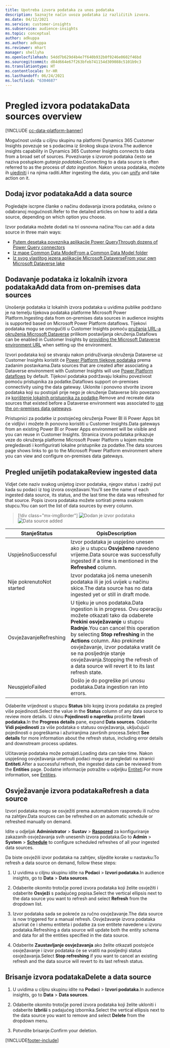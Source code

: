 ```yaml
---
title: Upotreba izvora podataka za unos podataka
description: Saznajte način uvoza podataka iz različitih izvora.
ms.date: 04/12/2021
ms.service: customer-insights
ms.subservice: audience-insights
ms.topic: conceptual
author: adkuppa
ms.author: adkuppa
ms.reviewer: mhart
manager: shellyha
ms.openlocfilehash: 54dd7b629d4b4e7f640b932b0f9246e0602f46bd
ms.sourcegitcommit: d84d664e67f263bfeb741154d309088c5101b9c3
ms.translationtype: HT
ms.contentlocale: hr-HR
ms.lasthandoff: 06/24/2021
ms.locfileid: "6304687"
---
```

# <a name="data-sources-overview"></a><span data-ttu-id="9c071-103">Pregled izvora podataka</span><span class="sxs-lookup"><span data-stu-id="9c071-103">Data sources overview</span></span>

[!INCLUDE [cc-data-platform-banner](../includes/cc-data-platform-banner.md)]

<span data-ttu-id="9c071-104">Mogućnost uvida u ciljnu skupinu na platformi Dynamics 365 Customer Insights povezuje se s podacima iz širokog skupa izvora.</span><span class="sxs-lookup"><span data-stu-id="9c071-104">The audience insights capability in Dynamics 365 Customer Insights connects to data from a broad set of sources.</span></span> <span data-ttu-id="9c071-105">Povezivanje s izvorom podataka često se naziva postupkom *gutanja podataka*.</span><span class="sxs-lookup"><span data-stu-id="9c071-105">Connecting to a data source is often referred to as the process of *data ingestion*.</span></span> <span data-ttu-id="9c071-106">Nakon unosa podataka, možete ih [ujediniti](data-unification.md) i na njima raditi.</span><span class="sxs-lookup"><span data-stu-id="9c071-106">After ingesting the data, you can [unify](data-unification.md) and take action on it.</span></span>

## <a name="add-a-data-source"></a><span data-ttu-id="9c071-107">Dodaj izvor podataka</span><span class="sxs-lookup"><span data-stu-id="9c071-107">Add a data source</span></span>

<span data-ttu-id="9c071-108">Pogledajte iscrpne članke o načinu dodavanja izvora podataka, ovisno o odabranoj mogućnosti.</span><span class="sxs-lookup"><span data-stu-id="9c071-108">Refer to the detailed articles on how to add a data source, depending on which option you choose.</span></span>

<span data-ttu-id="9c071-109">Izvor podataka možete dodati na tri osnovna načina:</span><span class="sxs-lookup"><span data-stu-id="9c071-109">You can add a data source in three main ways:</span></span>

- [<span data-ttu-id="9c071-110">Putem desetaka poveznika aplikacije Power Query</span><span class="sxs-lookup"><span data-stu-id="9c071-110">Through dozens of Power Query connectors</span></span>](connect-power-query.md)
- [<span data-ttu-id="9c071-111">Iz mape Common Data Model</span><span class="sxs-lookup"><span data-stu-id="9c071-111">From a Common Data Model folder</span></span>](connect-common-data-model.md)
- [<span data-ttu-id="9c071-112">Iz svog vlastitog jezera aplikacije Microsoft Dataverse</span><span class="sxs-lookup"><span data-stu-id="9c071-112">From your own Microsoft Dataverse lake</span></span>](connect-common-data-service-lake.md)

## <a name="add-data-from-on-premises-data-sources"></a><span data-ttu-id="9c071-113">Dodavanje podataka iz lokalnih izvora podataka</span><span class="sxs-lookup"><span data-stu-id="9c071-113">Add data from on-premises data sources</span></span>

<span data-ttu-id="9c071-114">Unošenje podataka iz lokalnih izvora podataka u uvidima publike podržano je na temelju tijekova podataka platforme Microsoft Power Platform.</span><span class="sxs-lookup"><span data-stu-id="9c071-114">Ingesting data from on-premises data sources in audience insights is supported based on Microsoft Power Platform dataflows.</span></span> <span data-ttu-id="9c071-115">Tijekovi podataka mogu se omogućiti u Customer Insights pomoću [pružanja URL-a okruženja Microsoft Dataverse](manage-environments.md#create-an-environment-in-an-existing-organization) prilikom postavljanja okruženja.</span><span class="sxs-lookup"><span data-stu-id="9c071-115">Dataflows can be enabled in Customer Insights by [providing the Microsoft Dataverse environment URL](manage-environments.md#create-an-environment-in-an-existing-organization) when setting up the environment.</span></span>

<span data-ttu-id="9c071-116">Izvori podataka koji se stvaraju nakon pridruživanja okruženja Dataverse uz Customer Insights koristit će [Power Platform tijekove podataka](/power-query/dataflows/overview-dataflows-across-power-platform-dynamics-365) prema zadanim postavkama.</span><span class="sxs-lookup"><span data-stu-id="9c071-116">Data sources that are created after associating a Dataverse environment with Customer Insights will use [Power Platform dataflows](/power-query/dataflows/overview-dataflows-across-power-platform-dynamics-365) by default.</span></span> <span data-ttu-id="9c071-117">Tijekovi podataka podržavaju lokalnu povezivost pomoću pristupnika za podatke.</span><span class="sxs-lookup"><span data-stu-id="9c071-117">Dataflows support on-premises connectivity using the data gateway.</span></span> <span data-ttu-id="9c071-118">Uklonite i ponovno stvorite izvore podataka koji su postojali prije nego je okruženje Dataverse bilo povezano za [korištenje lokalnih pristupnika za podatke](/data-integration/gateway/service-gateway-app.md).</span><span class="sxs-lookup"><span data-stu-id="9c071-118">Remove and recreate data sources that existed before a Dataverse environment was associated to [use the on-premises data gateways](/data-integration/gateway/service-gateway-app.md).</span></span>

<span data-ttu-id="9c071-119">Pristupnici za podatke iz postojećeg okruženja Power BI ili Power Apps bit će vidljivi i možete ih ponovno koristiti u Customer Insights.</span><span class="sxs-lookup"><span data-stu-id="9c071-119">Data gateways from an existing Power BI or Power Apps environment will be visible and you can reuse in Customer Insights.</span></span> <span data-ttu-id="9c071-120">Stranica izvora podataka prikazuje veze do okruženja platforme Microsoft Power Platform u kojem možete pregledavati i konfigurirati lokalne pristupnike za podatke.</span><span class="sxs-lookup"><span data-stu-id="9c071-120">The data sources page shows links to go to the Microsoft Power Platform environment where you can view and configure on-premises data gateways.</span></span>

## <a name="review-ingested-data"></a><span data-ttu-id="9c071-121">Pregled unijetih podataka</span><span class="sxs-lookup"><span data-stu-id="9c071-121">Review ingested data</span></span>

<span data-ttu-id="9c071-122">Vidjet ćete naziv svakog unijetog izvor podataka, njegov status i zadnji put kada su podaci iz tog izvora osvježavani.</span><span class="sxs-lookup"><span data-stu-id="9c071-122">You'll see the name of each ingested data source, its status, and the last time the data was refreshed for that source.</span></span> <span data-ttu-id="9c071-123">Popis izvora podataka možete sortirati prema svakom stupcu.</span><span class="sxs-lookup"><span data-stu-id="9c071-123">You can sort the list of data sources by every column.</span></span>

> [!div class="mx-imgBorder"]
> <span data-ttu-id="9c071-124">![Dodan je izvor podataka](media/configure-data-datasource-added.png "Dodan je izvor podataka")</span><span class="sxs-lookup"><span data-stu-id="9c071-124">![Data source added](media/configure-data-datasource-added.png "Data source added")</span></span>

|<span data-ttu-id="9c071-125">Stanje</span><span class="sxs-lookup"><span data-stu-id="9c071-125">Status</span></span>  |<span data-ttu-id="9c071-126">Opis</span><span class="sxs-lookup"><span data-stu-id="9c071-126">Description</span></span>  |
|---------|---------|
|<span data-ttu-id="9c071-127">Uspješno</span><span class="sxs-lookup"><span data-stu-id="9c071-127">Successful</span></span>   |<span data-ttu-id="9c071-128">Izvor podataka je uspješno unesen ako je u stupcu **Osvježeno** navedeno vrijeme.</span><span class="sxs-lookup"><span data-stu-id="9c071-128">Data source was successfully ingested if a time is mentioned in the **Refreshed** column.</span></span>
|<span data-ttu-id="9c071-129">Nije pokrenuto</span><span class="sxs-lookup"><span data-stu-id="9c071-129">Not started</span></span>   |<span data-ttu-id="9c071-130">Izvor podataka još nema unesenih podataka ili je još uvijek u načinu skice.</span><span class="sxs-lookup"><span data-stu-id="9c071-130">The data source has no data ingested yet or still in draft mode.</span></span>         |
|<span data-ttu-id="9c071-131">Osvježavanje</span><span class="sxs-lookup"><span data-stu-id="9c071-131">Refreshing</span></span>    |<span data-ttu-id="9c071-132">U tijeku je unos podataka.</span><span class="sxs-lookup"><span data-stu-id="9c071-132">Data ingestion is in progress.</span></span> <span data-ttu-id="9c071-133">Ovu operaciju možete otkazati tako da odaberete **Prekini osvježavanje** u stupcu **Radnje**.</span><span class="sxs-lookup"><span data-stu-id="9c071-133">You can cancel this operation by selecting **Stop refreshing** in the **Actions** column.</span></span> <span data-ttu-id="9c071-134">Ako prekinete osvježavanje, izvor podataka vratit će se na posljednje stanje osvježavanja.</span><span class="sxs-lookup"><span data-stu-id="9c071-134">Stopping the refresh of a data source will revert it to its last refresh state.</span></span>       |
|<span data-ttu-id="9c071-135">Neuspjelo</span><span class="sxs-lookup"><span data-stu-id="9c071-135">Failed</span></span>     |<span data-ttu-id="9c071-136">Došlo je do pogreške pri unosu podataka.</span><span class="sxs-lookup"><span data-stu-id="9c071-136">Data ingestion ran into errors.</span></span>         |

<span data-ttu-id="9c071-137">Odaberite vrijednost u stupcu **Status** bilo kojeg izvora podataka za pregled više pojedinosti.</span><span class="sxs-lookup"><span data-stu-id="9c071-137">Select the value in the **Status** column of any data source to review more details.</span></span> <span data-ttu-id="9c071-138">U oknu **Pojedinosti o napretku** proširite **Izvori podataka**.</span><span class="sxs-lookup"><span data-stu-id="9c071-138">In the **Progress details** pane, expand **Data sources**.</span></span> <span data-ttu-id="9c071-139">Odaberite **Vidi pojedinosti** za više podataka o statusu osvježavanja, uključujući pojedinosti o pogreškama i ažuriranjima završnih procesa.</span><span class="sxs-lookup"><span data-stu-id="9c071-139">Select **See details** for more information about the refresh status, including error details and downstream process updates.</span></span>

<span data-ttu-id="9c071-140">Učitavanje podataka može potrajati.</span><span class="sxs-lookup"><span data-stu-id="9c071-140">Loading data can take time.</span></span> <span data-ttu-id="9c071-141">Nakon uspješnog osvježavanja umetnuti podaci mogu se pregledati na stranici **Entiteti**.</span><span class="sxs-lookup"><span data-stu-id="9c071-141">After a successful refresh, the ingested data can be reviewed from the **Entities** page.</span></span> <span data-ttu-id="9c071-142">Dodatne informacije potražite u odjeljku [Entiteti](entities.md).</span><span class="sxs-lookup"><span data-stu-id="9c071-142">For more information, see [Entities](entities.md).</span></span>

## <a name="refresh-a-data-source"></a><span data-ttu-id="9c071-143">Osvježavanje izvora podataka</span><span class="sxs-lookup"><span data-stu-id="9c071-143">Refresh a data source</span></span>

<span data-ttu-id="9c071-144">Izvori podataka mogu se osvježiti prema automatskom rasporedu ili ručno na zahtjev.</span><span class="sxs-lookup"><span data-stu-id="9c071-144">Data sources can be refreshed on an automatic schedule or refreshed manually on demand.</span></span> 

<span data-ttu-id="9c071-145">Idite u odjeljak **Administrator** > **Sustav** > [**Raspored**](system.md#schedule-tab) za konfiguriranje zakazanih osvježavanja svih unesenih izvora podataka.</span><span class="sxs-lookup"><span data-stu-id="9c071-145">Go to **Admin** > **System** > [**Schedule**](system.md#schedule-tab) to configure scheduled refreshes of all your ingested data sources.</span></span>

<span data-ttu-id="9c071-146">Da biste osvježili izvor podataka na zahtjev, slijedite korake u nastavku:</span><span class="sxs-lookup"><span data-stu-id="9c071-146">To refresh a data source on demand, follow these steps:</span></span>

1. <span data-ttu-id="9c071-147">U uvidima u ciljnu skupinu idite na **Podaci** > **Izvori podataka**.</span><span class="sxs-lookup"><span data-stu-id="9c071-147">In audience insights, go to **Data** > **Data sources**.</span></span>

2. <span data-ttu-id="9c071-148">Odaberite okomito trotočje pored izvora podataka koji želite osvježiti i odaberite **Osvježi** s padajućeg popisa.</span><span class="sxs-lookup"><span data-stu-id="9c071-148">Select the vertical ellipsis next to the data source you want to refresh and select **Refresh** from the dropdown list.</span></span>

3. <span data-ttu-id="9c071-149">Izvor podataka sada se pokreće za ručno osvježavanje.</span><span class="sxs-lookup"><span data-stu-id="9c071-149">The data source is now triggered for a manual refresh.</span></span> <span data-ttu-id="9c071-150">Osvježavanje izvora podataka ažurirat će i shemu entiteta i podatke za sve entitete navedene u izvoru podataka.</span><span class="sxs-lookup"><span data-stu-id="9c071-150">Refreshing a data source will update both the entity schema and data for all the entities specified in the data source.</span></span>

4. <span data-ttu-id="9c071-151">Odaberite **Zaustavljanje osvježavanja** ako želite otkazati postojeće osvježavanje i izvor podataka će se vratiti na posljednji status osvježavanja.</span><span class="sxs-lookup"><span data-stu-id="9c071-151">Select **Stop refreshing** if you want to cancel an existing refresh and the data source will revert to its last refresh status.</span></span>

## <a name="delete-a-data-source"></a><span data-ttu-id="9c071-152">Brisanje izvora podataka</span><span class="sxs-lookup"><span data-stu-id="9c071-152">Delete a data source</span></span>

1. <span data-ttu-id="9c071-153">U uvidima u ciljnu skupinu idite na **Podaci** > **Izvori podataka**.</span><span class="sxs-lookup"><span data-stu-id="9c071-153">In audience insights, go to **Data** > **Data sources**.</span></span>

2. <span data-ttu-id="9c071-154">Odaberite okomito trotočje pored izvora podataka koji želite ukloniti i odaberite **Izbriši** s padajućeg izbornika.</span><span class="sxs-lookup"><span data-stu-id="9c071-154">Select the vertical ellipsis next to the data source you want to remove and select **Delete** from the dropdown menu.</span></span>

3. <span data-ttu-id="9c071-155">Potvrdite brisanje.</span><span class="sxs-lookup"><span data-stu-id="9c071-155">Confirm your deletion.</span></span>


[!INCLUDE[footer-include](../includes/footer-banner.md)]
